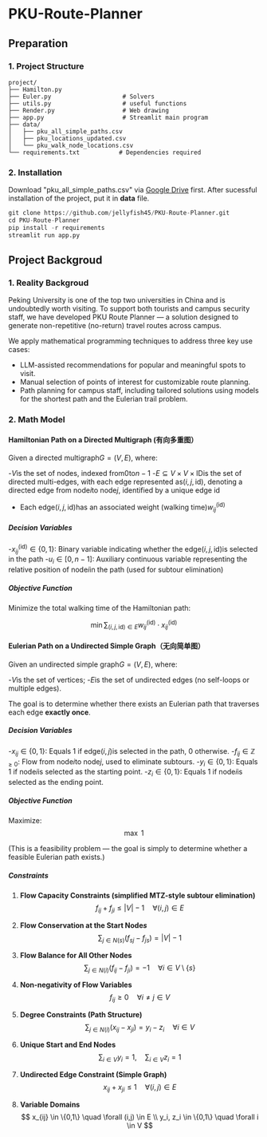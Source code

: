 # PKU-Route-Planner

## Preparation

### 1. Project Structure

```
project/
├── Hamilton.py
├── Euler.py                    # Solvers
├── utils.py                    # useful functions
├── Render.py                   # Web drawing
├── app.py                      # Streamlit main program
├── data/
│   ├── pku_all_simple_paths.csv   
│   ├── pku_locations_updated.csv
│   └── pku_walk_node_locations.csv
└── requirements.txt           # Dependencies required
```


### 2. Installation

Download "pku_all_simple_paths.csv" via [Google Drive](https://drive.google.com/file/d/1gJPiplxBd81p2kiZ-dioGI8kDJ5DVMLb/view?usp=drive_link) first. After sucessful installation of the project, put it in **data** file.
```python
git clone https://github.com/jellyfish45/PKU-Route-Planner.git
cd PKU-Route-Planner
pip install -r requirements
streamlit run app.py
```

## Project Backgroud

### 1. Reality Backgroud

Peking University is one of the top two universities in China and is undoubtedly worth visiting. To support both tourists and campus security staff, we have developed PKU Route Planner — a solution designed to generate non-repetitive (no-return) travel routes across campus.

We apply mathematical programming techniques to address three key use cases:
- LLM-assisted recommendations for popular and meaningful spots to visit.
- Manual selection of points of interest for customizable route planning.
- Path planning for campus staff, including tailored solutions using models for the shortest path and the Eulerian trail problem.

### 2. Math Model

#### Hamiltonian Path on a Directed Multigraph (有向多重图）

Given a directed multigraph$G = (V, E)$, where:

-$V$is the set of nodes, indexed from$0$to$n - 1$
-$E \subseteq V \times V \times \text{ID}$is the set of directed multi-edges, with each edge represented as$(i, j, \text{id})$, denoting a directed edge from node$i$to node$j$, identified by a unique edge id
- Each edge$(i, j, \text{id})$has an associated weight (walking time)$w_{ij}^{(\text{id})}$

##### Decision Variables

-$x_{ij}^{(\text{id})} \in \{0, 1\}$: Binary variable indicating whether the edge$(i, j, \text{id})$is selected in the path
-$u_i \in [0, n-1]$: Auxiliary continuous variable representing the relative position of node$i$in the path (used for subtour elimination)

##### Objective Function

Minimize the total walking time of the Hamiltonian path:

$$
\min \sum_{(i, j, \text{id}) \in E} w_{ij}^{(\text{id})} \cdot x_{ij}^{(\text{id})}
$$


#### Eulerian Path on a Undirected Simple Graph（无向简单图）


Given an undirected simple graph$G = (V, E)$, where:

-$V$is the set of vertices;
-$E$is the set of undirected edges (no self-loops or multiple edges).

The goal is to determine whether there exists an Eulerian path that traverses each edge **exactly once**.

##### Decision Variables

-$x_{ij} \in \{0,1\}$: Equals 1 if edge$(i, j)$is selected in the path, 0 otherwise.
-$f_{ij} \in \mathbb{Z}_{\geq 0}$: Flow from node$i$to node$j$, used to eliminate subtours.
-$y_i \in \{0,1\}$: Equals 1 if node$i$is selected as the starting point.
-$z_i \in \{0,1\}$: Equals 1 if node$i$is selected as the ending point.


##### Objective Function

Maximize:
$$
\max\ 1
$$

(This is a feasibility problem — the goal is simply to determine whether a feasible Eulerian path exists.)


##### Constraints

1. **Flow Capacity Constraints (simplified MTZ-style subtour elimination)**  
  $$
   f_{ij} + f_{ji} \leq |V| - 1 \quad \forall (i,j) \in E
  $$

2. **Flow Conservation at the Start Node$s$**  
  $$
   \sum_{j \in N(s)} (f_{sj} - f_{js}) = |V| - 1
  $$

3. **Flow Balance for All Other Nodes**  
  $$
   \sum_{j \in N(i)} (f_{ij} - f_{ji}) = -1 \quad \forall i \in V \setminus \{s\}
  $$

4. **Non-negativity of Flow Variables**  
  $$
   f_{ij} \geq 0 \quad \forall i \neq j \in V
  $$

5. **Degree Constraints (Path Structure)**  
  $$
   \sum_{j \in N(i)} (x_{ij} - x_{ji}) = y_i - z_i \quad \forall i \in V
  $$

6. **Unique Start and End Nodes**  
  $$
   \sum_{i \in V} y_i = 1,\quad \sum_{i \in V} z_i = 1
  $$

7. **Undirected Edge Constraint (Simple Graph)**  
  $$
   x_{ij} + x_{ji} \leq 1 \quad \forall (i,j) \in E
  $$

8. **Variable Domains**  
  $$
   x_{ij} \in \{0,1\} \quad \forall (i,j) \in E \\
   y_i, z_i \in \{0,1\} \quad \forall i \in V
  $$
